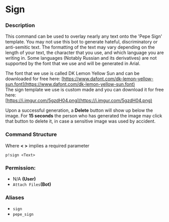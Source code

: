 # Sign

### Description

This command can be used to overlay nearly any text onto the 'Pepe Sign' template. You may not use this bot to generate hateful, discriminatory or anti-semitic text. The formatting of the text may vary depending on the length of your text, the character that you use, and which language you are writing in. Some languages \(Notably Russian and its derivatives\) are not supported by the font that we use and will be generated in Arial.

The font that we use is called DK Lemon Yellow Sun and can be downloaded for free here: [https://www.dafont.com/dk-lemon-yellow-sun.font](https://www.dafont.com/dk-lemon-yellow-sun.font)  
The sign template we use is custom made and you can download it for free here:  
[https://i.imgur.com/5gzdH04.png](https://i.imgur.com/5gzdH04.png)  
  
Upon a successful generation, a **Delete** button will show up below the image. For **15 seconds** the person who has generated the image may click that button to delete it, in case a sensitive image was used by accident.

### Command Structure

Where **&lt; &gt;** implies a required parameter

```text
p!sign <Text>
```

### **Permission:**

* N/A **\(User\)**
* `Attach Files`**\(Bot\)**

### Aliases

* `sign`
* `pepe_sign`


